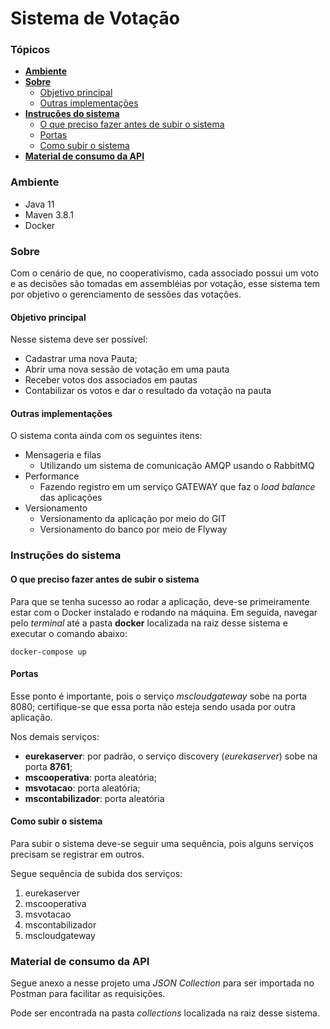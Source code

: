 # Sistema de Votação

### Tópicos

* [**Ambiente**](#ambiente)
* [**Sobre**](#sobre)
  * [Objetivo principal](#objetivo-principal)
  * [Outras implementações](#outras-implementacoes)
* [**Instruções do sistema**](#instrucoes-sistema)
  * [O que preciso fazer antes de subir o sistema](#antes-subir-aplicacao)
  * [Portas](#portas)
  * [Como subir o sistema](#como-subir-sistema)
* [**Material de consumo da API**](#material-consumo-api)

### Ambiente <a id="ambiente"></a>

* Java 11
* Maven 3.8.1
* Docker

### Sobre <a id="sobre"></a>

Com o cenário de que, no cooperativismo, cada associado possui um voto e as decisões são tomadas em assembléias por votação, esse sistema tem por objetivo o gerenciamento de sessões das votações.

#### Objetivo principal <a id="objetivo-principal"></a>

Nesse sistema deve ser possível:

* Cadastrar uma nova Pauta;
* Abrir uma nova sessão de votação em uma pauta
* Receber votos dos associados em pautas
* Contabilizar os votos e dar o resultado da votação na pauta

#### Outras implementações <a id="outras-implementacoes"></a>

O sistema conta ainda com os seguintes itens:

* Mensageria e filas
  * Utilizando um sistema de comunicação AMQP usando o RabbitMQ
* Performance
  * Fazendo registro em um serviço GATEWAY que faz o _load balance_ das aplicações
* Versionamento
  * Versionamento da aplicação por meio do GIT
  * Versionamento do banco por meio de Flyway

### Instruções do sistema <a id="instrucoes-sistema"></a>

#### O que preciso fazer antes de subir o sistema <a id="antes-subir-aplicacao"></a>

Para que se tenha sucesso ao rodar a aplicação, deve-se primeiramente estar com o Docker instalado e rodando na máquina.
Em seguida, navegar pelo _terminal_ até a pasta **docker** localizada na raiz desse sistema e executar o comando abaixo:

```
docker-compose up
```

#### Portas <a id="portas"></a>

Esse ponto é importante, pois o serviço _mscloudgateway_ sobe na porta 8080; certifique-se que essa porta não esteja
sendo usada por outra aplicação.

Nos demais serviços:

* **eurekaserver**: por padrão, o serviço discovery (_eurekaserver_) sobe na porta **8761**;
* **mscooperativa**: porta aleatória;
* **msvotacao**: porta aleatória;
* **mscontabilizador**: porta aleatória

#### Como subir o sistema <a id="como-subir-sistema"></a>

Para subir o sistema deve-se seguir uma sequência, pois alguns serviços precisam se registrar em outros.

Segue sequência de subida dos serviços:

1. eurekaserver
1. mscooperativa
1. msvotacao
1. mscontabilizador
1. mscloudgateway

### Material de consumo da API <a id="material-consumo-api"></a>

Segue anexo a nesse projeto uma _JSON Collection_ para ser importada no Postman para facilitar as requisições.

Pode ser encontrada na pasta _collections_ localizada na raiz desse sistema.
